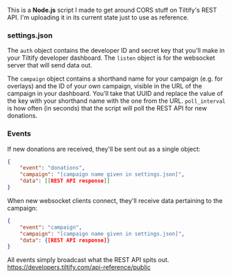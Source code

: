 This is a **Node.js** script I made to get around CORS stuff on Tiltify's REST API. I'm uploading it in its current state just to use as reference.

### settings.json
The `auth` object contains the developer ID and secret key that you'll make in your Tiltify developer dashboard.
The `listen` object is for the websocket server that will send data out.  

The `campaign` object contains a shorthand name for your campaign (e.g. for overlays) and the ID of your own campaign, visible in the URL of the campaign in your dashboard. You'll take that UUID and replace the value of the key with your shorthand name with the one from the URL.
`poll_interval` is how often (in seconds) that the script will poll the REST API for new donations.

### Events
If new donations are received, they'll be sent out as a single object:
```json
{
	"event": "donations",
	"campaign": "[campaign name given in settings.json]",
	"data": [[REST API response]]
}
```

When new websocket clients connect, they'll receive data pertaining to the campaign:
```json
{
	"event": "campaign",
	"campaign": "[campaign name given in settings.json]",
	"data": {[REST API response]}
}
```

All events simply broadcast what the REST API spits out.
https://developers.tiltify.com/api-reference/public